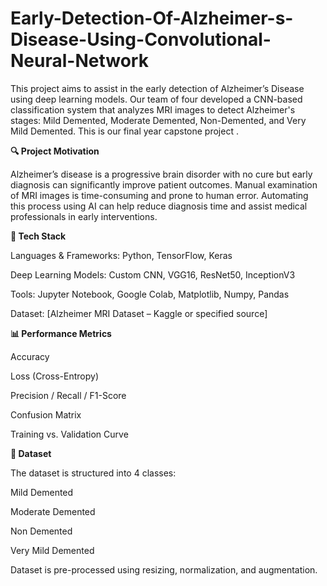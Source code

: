 # Early-Detection-Of-Alzheimer-s-Disease-Using-Convolutional-Neural-Network

This project aims to assist in the early detection of Alzheimer’s Disease using deep learning models. Our team of four developed a CNN-based classification system that analyzes MRI images to detect Alzheimer's stages: Mild Demented, Moderate Demented, Non-Demented, and Very Mild Demented. This is our final year capstone project .

**🔍 Project Motivation**

Alzheimer’s disease is a progressive brain disorder with no cure but early diagnosis can significantly improve patient outcomes. Manual examination of MRI images is time-consuming and prone to human error. Automating this process using AI can help reduce diagnosis time and assist medical professionals in early interventions.

**🧰 Tech Stack**

Languages & Frameworks: Python, TensorFlow, Keras

Deep Learning Models: Custom CNN, VGG16, ResNet50, InceptionV3

Tools: Jupyter Notebook, Google Colab, Matplotlib, Numpy, Pandas

Dataset: [Alzheimer MRI Dataset – Kaggle or specified source]


**📊 Performance Metrics**

Accuracy

Loss (Cross-Entropy)

Precision / Recall / F1-Score

Confusion Matrix

Training vs. Validation Curve

**📁 Dataset**

The dataset is structured into 4 classes:

Mild Demented

Moderate Demented

Non Demented

Very Mild Demented

Dataset is pre-processed using resizing, normalization, and augmentation.

